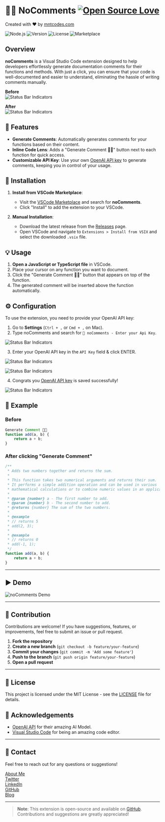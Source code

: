 # 👨‍💻 NoComments [![Open Source Love](https://badges.frapsoft.com/os/v1/open-source.svg?v=103)](https://github.com/MedNT/noComments) 
Created with ❤️️ by [mntcodes.com](https://www.mntcodes.com)


![Node.js](https://img.shields.io/badge/Node.js-CommonJS-green)
![Version](https://img.shields.io/badge/version-0.0.1-blue) ![License](https://img.shields.io/badge/license-MIT-green) ![Marketplace](https://img.shields.io/badge/marketplace-vscode-blue?logo=visualstudio)

## Overview

**noComments** is a Visual Studio Code extension designed to help developers effortlessly generate documentation comments for their functions and methods. With just a click, you can ensure that your code is well-documented and easier to understand, eliminating the hassle of writing comments manually.

**Before** <br/>
![Status Bar Indicators](images/before.PNG) <br/>

**After** <br/>
![Status Bar Indicators](images/after.PNG) <br/>

## 🌟 Features

- **Generate Comments**: Automatically generates comments for your functions based on their content.
- **Inline Code Lens**: Adds a "Generate Comment 👨‍💻" button next to each function for quick access.
- **Customizable API Key**: Use your own [OpenAI API key](https://platform.openai.com/settings/profile?tab=api-keys) to generate comments, keeping you in control of your usage.



## 🚀 Installation

1. **Install from VSCode Marketplace**:
   - Visit the [VSCode Marketplace](https://marketplace.visualstudio.com) and search for **noComments**.
   - Click "Install" to add the extension to your VSCode.
   
2. **Manual Installation**:
   - Download the latest release from the [Releases](https://github.com/mntcodes/noComments/releases) page.
   - Open VSCode and navigate to `Extensions > Install from VSIX` and select the downloaded `.vsix` file.


## 💡 Usage

1. **Open a JavaScript or TypeScript file** in VSCode.
2. Place your cursor on any function you want to document.
3. Click the "Generate Comment 👨‍💻" button that appears on top of the function.
4. The generated comment will be inserted above the function automatically.

## ⚙️ Configuration

To use the extension, you need to provide your OpenAI API key:

1. Go to **Settings** (`Ctrl + ,` or `Cmd + ,` on Mac).
2. Type noComments and search for `📝 noComments - Enter your Api Key`.

![Status Bar Indicators](images/config-1.png) <br/>

3. Enter your OpenAI API key in the `API Key` field & click ENTER.

![Status Bar Indicators](images/config-2.png) <br/>

![Status Bar Indicators](images/config-3.png) <br/>


4. Congrats you [OpenAI API key](https://platform.openai.com/settings/profile?tab=api-keys) is saved successfully!

![Status Bar Indicators](images/config-4.png) <br/>

## 📃 Example

### Before

```javascript
Generate Comment 👨‍💻
function add(a, b) {
    return a + b;
}
```

### After clicking "Generate Comment"

```javascript
/**
 * Adds two numbers together and returns the sum.
 *
 * This function takes two numerical arguments and returns their sum. 
 * It performs a simple addition operation and can be used in various 
 * mathematical calculations or to combine numeric values in an application.
 *
 * @param {number} a - The first number to add.
 * @param {number} b - The second number to add.
 * @returns {number} The sum of the two numbers.
 *
 * @example
 * // returns 5
 * add(2, 3);
 *
 * @example
 * // returns 0
 * add(-1, 1);
 */
function add(a, b) {
    return a + b;
}
```
---

## ▶️ Demo

![noComments Demo](images/nocomments.gif) <br/>

---

## 🌱 Contribution

Contributions are welcome! If you have suggestions, features, or improvements, feel free to submit an issue or pull request. 

1. **Fork the repository**
2. **Create a new branch** (`git checkout -b feature/your-feature`)
3. **Commit your changes** (`git commit -m 'Add some feature'`)
4. **Push to the branch** (`git push origin feature/your-feature`)
5. **Open a pull request**

---

## 📄 License

This project is licensed under the MIT License - see the [LICENSE](https://opensource.org/licenses/MIT) file for details.


## 🙏 Acknowledgements

- [OpenAI API](https://openai.com/api/) for their amazing AI Model.
- [Visual Studio Code](https://code.visualstudio.com/) for being an amazing code editor.


---

## 💬 Contact

Feel free to reach out for any questions or suggestions!  

[About Me](https://mntcodes.com) <br/>
[Twitter](https://x.com/NaciriTaoufik) <br/>
[LinkedIn](https://www.linkedin.com/in/mednt/) <br/>
[GitHub](https://github.com/MedNT) <br/>
[Blog](https://mntcode.substack.com/) 


---

> **Note**: This extension is open-source and available on [GitHub](https://github.com/MedNT/noComments). Contributions and suggestions are greatly appreciated!
